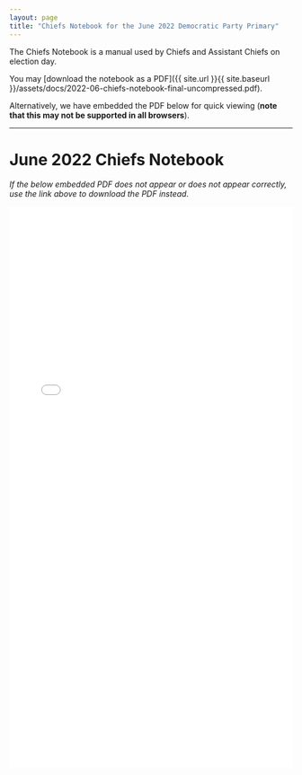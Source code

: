 ```yaml
---
layout: page
title: "Chiefs Notebook for the June 2022 Democratic Party Primary"
---
```


The Chiefs Notebook is a manual used by Chiefs and Assistant Chiefs on election day.

You may [download the notebook as a PDF]({{ site.url }}{{ site.baseurl }}/assets/docs/2022-06-chiefs-notebook-final-uncompressed.pdf).

Alternatively, we have embedded the PDF below for quick viewing (**note that this may not be supported in all browsers**).

---

# June 2022 Chiefs Notebook

*If the below embedded PDF does not appear or does not appear correctly, use the link above to download the PDF instead.*

<embed src="{{ site.url }}{{ site.baseurl }}/assets/docs/2022-06-chiefs-notebook-final-uncompressed.pdf" type="application/pdf" width="100%" height="1000px" />